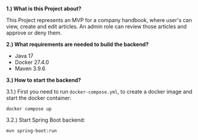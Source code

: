 **1.) What is this Project about?**

This Project represents an MVP for a company handbook, where user's can view, create and edit articles. An admin role 
can review those articles and approve or deny them.

**2.) What requirements are needed to build the backend?**

- Java 17
- Docker 27.4.0
- Maven 3.9.6

**3.) How to start the backend?**

3.1.) First you need to run ```docker-compose.yml```, to create a docker image and start the docker container:
```shell
docker compose up
```

3.2.) Start Spring Boot backend:
```shell
mvn spring-boot:run
```
